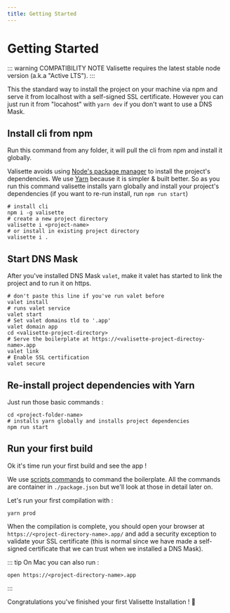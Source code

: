 ```yaml
---
title: Getting Started
---
```


# Getting Started

::: warning COMPATIBILITY NOTE
Valisette requires the latest stable node version (a.k.a "Active LTS").
:::

This the standard way to install the project on your machine via npm and serve it from localhost with a self-signed SSL certificate. However you can just run it from "locahost" with ``yarn dev`` if you don't want to use a DNS Mask.

## Install cli from npm

Run this command from any folder, it will pull the cli from npm and install it globally.

Valisette avoids using [Node's package manager](https://npmjs.org) to install the project's dependencies. We use [Yarn](https://yarnpkg.com/) because it is simpler & built better. So as you run this command valisette installs yarn globally and install your project's dependencies (if you want to re-run install, run ``npm run start``)

```bash{4}
# install cli
npm i -g valisette
# create a new project directory
valisette i <project-name>
# or install in existing project directory
valisette i .
```

## Start DNS Mask

After you've installed DNS Mask ``valet``, make it valet has started to link the project and to run it on https.

```bash{4}
# don't paste this line if you've run valet before
valet install
# runs valet service
valet start
# Set valet domains tld to '.app'
valet domain app
cd <valisette-project-directory>
# Serve the boilerplate at https://<valisette-project-directoy-name>.app
valet link
# Enable SSL certification
valet secure
```

## Re-install project dependencies with Yarn


Just run those basic commands :
```bash{4}
cd <project-folder-name>
# installs yarn globally and installs project dependencies
npm run start
```


## Run your first build

Ok it's time run your first build and see the app !

We use [scripts commands](https://docs.npmjs.com/files/package.json#scripts) to command the boilerplate. All the commands are container in ``./package.json`` but we'll look at those in detail later on.

Let's run your first compilation with :

```bash{4}
yarn prod
```

When the compilation is complete, you should open your browser at ``https://<project-directory-name>.app/`` and add a security exception to validate your SSL certificate (this is normal since we have made a self-signed certificate that we can trust when we installed a DNS Mask).

::: tip
On Mac you can also run :

```bash{4}
open https://<project-directory-name>.app
```
:::

Congratulations you've finished your first Valisette Installation ! :tada:
